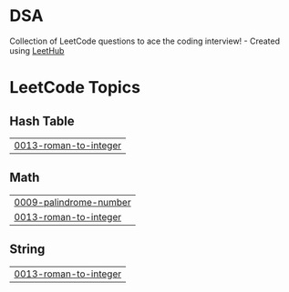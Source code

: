 # DSA
Collection of LeetCode questions to ace the coding interview! - Created using [LeetHub](https://github.com/QasimWani/LeetHub)

<!---LeetCode Topics Start-->
# LeetCode Topics
## Hash Table
|  |
| ------- |
| [0013-roman-to-integer](https://github.com/Maheshh-S/DSA/tree/master/0013-roman-to-integer) |
## Math
|  |
| ------- |
| [0009-palindrome-number](https://github.com/Maheshh-S/DSA/tree/master/0009-palindrome-number) |
| [0013-roman-to-integer](https://github.com/Maheshh-S/DSA/tree/master/0013-roman-to-integer) |
## String
|  |
| ------- |
| [0013-roman-to-integer](https://github.com/Maheshh-S/DSA/tree/master/0013-roman-to-integer) |
<!---LeetCode Topics End-->